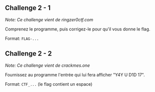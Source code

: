 ## Challenge 2 - 1

_Note: Ce challenge vient de ringzer0ctf.com_

Comprenez le programme, puis corrigez-le pour qu'il vous donne le flag.

Format: `FLAG-...`


## Challenge 2 - 2

_Note: Ce challenge vient de crackmes.one_

Fournissez au programme l'entrée qui lui fera afficher "Y4Y U D1D 17".

Format: `CTF_...` (le flag contient un espace)
